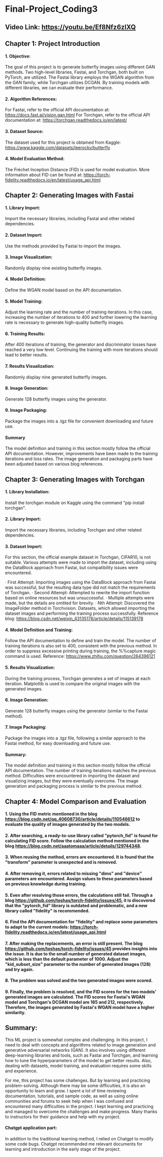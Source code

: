 # Final-Project_Coding3

## Video Link: https://youtu.be/Ef8Nfz6zlXQ

## Chapter 1: Project Introduction

#### 1. Objective:
The goal of this project is to generate butterfly images using different GAN methods. Two high-level libraries, Fastai, and Torchgan, both built on PyTorch, are utilized. The Fastai library employs the WGAN algorithm from the GAN family, while Torchgan utilizes DCGAN. By training models with different libraries, we can evaluate their performance.

#### 2. Algorithm References:

For Fastai, refer to the official API documentation at: https://docs.fast.ai/vision.gan.html
For Torchgan, refer to the official API documentation at: https://torchgan.readthedocs.io/en/latest/

#### 3. Dataset Source:
The dataset used for this project is obtained from Kaggle: https://www.kaggle.com/datasets/leerocky/butterfly

#### 4. Model Evaluation Method:
The Fréchet Inception Distance (FID) is used for model evaluation. More information about FID can be found at: https://torch-fidelity.readthedocs.io/en/latest/usage_api.html

## Chapter 2: Generating Images with Fastai

#### 1. Library Import:
Import the necessary libraries, including Fastai and other related dependencies.

#### 2. Dataset Import:
Use the methods provided by Fastai to import the images.

#### 3. Image Visualization:
Randomly display nine existing butterfly images.

#### 4. Model Definition:
Define the WGAN model based on the API documentation.

#### 5. Model Training:
Adjust the learning rate and the number of training iterations. In this case, increasing the number of iterations to 400 and further lowering the learning rate is necessary to generate high-quality butterfly images.

#### 6. Training Results:
After 400 iterations of training, the generator and discriminator losses have reached a very low level. Continuing the training with more iterations should lead to better results.

#### 7. Results Visualization:
Randomly display nine generated butterfly images.

#### 8. Image Generation:
Generate 128 butterfly images using the generator.

#### 9. Image Packaging:
Package the images into a .tgz file for convenient downloading and future use.

#### Summary
The model definition and training in this section mostly follow the official API documentation. However, improvements have been made to the training iterations and loss rates. The image generation and packaging parts have been adjusted based on various blog references.

## Chapter 3: Generating Images with Torchgan

#### 1. Library Installation:
Install the torchgan module on Kaggle using the command "pip install torchgan".

#### 2. Library Import:
Import the necessary libraries, including Torchgan and other related dependencies.

#### 3. Dataset Import:
For this section, the official example dataset in Torchgan, CIFAR10, is not suitable. Various attempts were made to import the dataset, including using the DataBlock approach from Fastai, but compatibility issues were encountered.

· First Attempt: Importing images using the DataBlock approach from Fastai was successful, but the resulting data type did not match the requirements of Torchgan.
· Second Attempt: Attempted to rewrite the import function based on online resources but was unsuccessful.
· Multiple attempts were made, but the details are omitted for brevity.
· Nth Attempt: Discovered the ImageFolder method in Torchvision. Datasets, which allowed importing the dataset images and performing the training process successfully. Reference blog: https://blog.csdn.net/weixin_43135178/article/details/115139178

#### 4. Model Definition and Training:
Follow the API documentation to define and train the model. The number of training iterations is also set to 400, consistent with the previous method. In order to suppress excessive printing during training, the %%capture magic command is used. Reference: https://www.zhihu.com/question/264396121

#### 5. Results Visualization:
During the training process, Torchgan generates a set of images at each iteration. Matplotlib is used to compare the original images with the generated images.

#### 6. Image Generation:
Generate 128 butterfly images using the generator (similar to the Fastai method).

#### 7. Image Packaging:
Package the images into a .tgz file, following a similar approach to the Fastai method, for easy downloading and future use.

#### Summary:
The model definition and training in this section mostly follow the official API documentation. The number of training iterations matches the previous method. Difficulties were encountered in importing the dataset and visualizing images, but they were eventually overcome. The image generation and packaging process is similar to the previous method.

## Chapter 4: Model Comparison and Evaluation

#### 1. Using the FID metric mentioned in the blog https://blog.csdn.net/qq_40608730/article/details/110546612 to evaluate the quality of images generated by the two models.

#### 2. After searching, a ready-to-use library called "pytorch_fid" is found for calculating FID score. Follow the calculation method mentioned in the blog https://blog.csdn.net/aaatomaaa/article/details/129744348.

#### 3. When reusing the method, errors are encountered. It is found that the "transform" parameter is unexpected and is removed.

#### 4. After removing it, errors related to missing "dims" and "device" parameters are encountered. Assign values to these parameters based on previous knowledge during training.

#### 5. Even after resolving those errors, the calculations still fail. Through a blog https://github.com/toshas/torch-fidelity/issues/45, it is discovered that the "pytorch_fid" library is outdated and problematic, and a new library called "fidelity" is recommended.

#### 6. Find the API documentation for "fidelity" and replace some parameters to adapt to the current models: https://torch-fidelity.readthedocs.io/en/latest/usage_api.html

#### 7. After making the replacements, an error is still present. The blog https://github.com/toshas/torch-fidelity/issues/45 provides insights into the issue. It is due to the small number of generated dataset images, which is less than the default parameter of 1000. Adjust the "kid_subset_size" parameter to the number of generated images (128) and try again.

#### 8. The problem was solved and the two generated images were scored.

#### 9. Finally, the problem is resolved, and the FID scores for the two models' generated images are calculated. The FID scores for Fastai's WGAN model and Torchgan's DCGAN model are 165 and 212, respectively. Therefore, the images generated by Fastai's WGAN model have a higher similarity.


## Summary:
This ML project is somewhat complex and challenging. In this project, I need to deal with concepts and algorithms related to image generation and generative adversarial networks (GAN). It also involves using different deep-learning libraries and tools, such as Fastai and Torchgan, and learning how to tune the hyperparameters of the model to get better results. Also, dealing with datasets, model training, and evaluation requires some skills and experience.

For me, this project has some challenges. But by learning and practicing problem-solving. Although there may be some difficulties, it is also an opportunity to learn and grow. I spent a lot of time reviewing documentation, tutorials, and sample code, as well as using online communities and forums to seek help when I was confused and encountered many difficulties in the project. I kept learning and practicing and managed to overcome the challenges and make progress. Many thanks to instructors for their guidance and help with my project.

#### Chatgpt application part: 
In addition to the traditional learning method, I relied on Chatgpt to modify some code bugs. Chatgpt recommended me relevant documents for learning and introduction in the early stage of the project.
